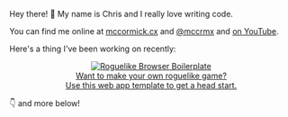 Hey there! 👋 My name is Chris and I really love writing code.

You can find me online at [mccormick.cx](https://mccormick.cx) and [@mccrmx](https://twitter.com/mccrmx) and [on YouTube](https://www.youtube.com/user/mccormix).

Here's a thing I've been working on recently:

<div align="center">
  <a href="https://chr15m.itch.io/roguelike-browser-boilerplate">
    <img src="https://img.itch.zone/aW1nLzQwMDczOTAucG5n/315x250%23c/WaOcnf.png"
         title="Roguelike Browser Boilerplate"
         alt="Roguelike Browser Boilerplate"/><br/>
    Want to make your own roguelike game?<br/>
    Use this web app template to get a head start.
  </a>

  <!--<a href="https://slingcode.net/">
    <img src="slingcode-banner.png"
         title="Slingcode online editor"
         alt="Slingcode online editor"
         width="315"><br/>
    Slingcode is a beginner-friendly web based
    IDE and personal computing platform.
  </a>

  <a href="">
    <img src="https://raw.githubusercontent.com/infinitelives/px3d/master/gifs/around.gif"
         title="px3d"
         alt="px3d"
         width="315"><br/>
    px3d ClojureScript 3d game engine<br/>
    with Blender live-reloading.
  </a>-->
</div>


👇 and more below!

<!--
![GitHub statistics for chr15m](https://github-readme-stats.vercel.app/api?username=chr15m&show_icons=true&count_private=true&hide_rank=true)
-->
